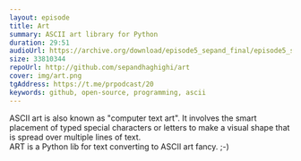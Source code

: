 ```yaml
---
layout: episode
title: Art
summary: ASCII art library for Python
duration: 29:51
audioUrl: https://archive.org/download/episode5_sepand_final/episode5_sepand_final.mp3
size: 33810344
repoUrl: http://github.com/sepandhaghighi/art
cover: img/art.png
tgAddress: https://t.me/prpodcast/20
keywords: github, open-source, programming, ascii
---
```


<p>
ASCII art is also known as "computer text art". It involves the smart placement of typed special characters or letters to make a visual shape that is spread over multiple lines of text.
<br>
ART is a Python lib for text converting to ASCII art fancy. ;-)
</p>
